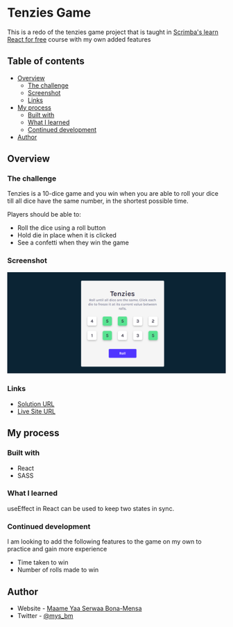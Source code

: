 # Tenzies Game

This is a redo of the tenzies game project that is taught in [Scrimba's learn React for free](https://scrimba.com/learn/learnreact) course with my own added features 

## Table of contents

- [Overview](#overview)
  - [The challenge](#the-challenge)
  - [Screenshot](#screenshot)
  - [Links](#links)
- [My process](#my-process)
  - [Built with](#built-with)
  - [What I learned](#what-i-learned)
  - [Continued development](#continued-development)
- [Author](#author)


## Overview

### The challenge

Tenzies is a 10-dice game and you win when you are able to roll your dice till all dice have the same number, in the shortest possible time.

Players should be able to:

- Roll the dice using a roll button
- Hold die in place when it is clicked
- See a confetti when they win the game



### Screenshot

![](./src/assets/screenshot.png)

### Links
- [Solution URL](https://mbonamensa.github.io/tenzies-game)
- [Live Site URL](https://mbonamensa.github.io/tenzies-game)



## My process

### Built with

- React
- SASS

### What I learned

useEffect in React can be used to keep two states in sync. 


### Continued development

I am looking to add the following features to the game on my own to practice and gain more experience

- Time taken to win
- Number of rolls made to win 


## Author

- Website - [Maame Yaa Serwaa Bona-Mensa](https://mbonamensa.netlify.app)
- Twitter - [@mys_bm](https://www.twitter.com/mys_mb)
